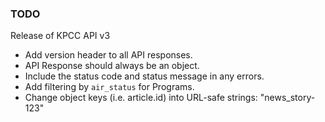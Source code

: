 ### TODO
Release of KPCC API v3

* Add version header to all API responses.
* API Response should always be an object.
* Include the status code and status message in any errors.
* Add filtering by `air_status` for Programs.
* Change object keys (i.e. article.id) into URL-safe strings: "news_story-123"
